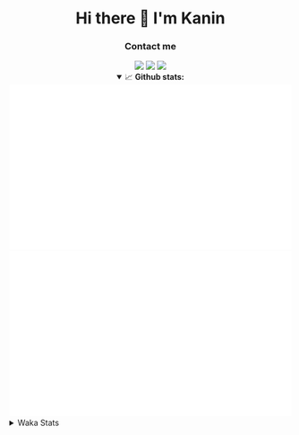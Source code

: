 <div align="center">
 <h1>Hi there 👋 I'm Kanin</h1>
 <h3>Contact me</h3>
 <a href="mailto:im@kanin.dev"><img src="https://img.shields.io/badge/gmail-%23D14836.svg?&style=for-the-badge&logo=gmail&logoColor=white"/></a>
 <a href="https://twitter.com/KaninTwt"><img src="https://img.shields.io/badge/twitter-%231DA1F2.svg?&style=for-the-badge&logo=twitter&logoColor=white"/></a>
 <a href="https://www.linkedin.com/in/KaninDev"><img src="https://img.shields.io/badge/linkedin-%230077B5.svg?&style=for-the-badge&logo=linkedin&logoColor=white"/></a>
<details open>
  <summary>📈 <b>Github stats:</b></summary>
  <img src="https://github.com/Kanin/Kanin/blob/master/scripts/GitHubStats/generated/overview.svg"/>
  <img src="https://github.com/Kanin/Kanin/blob/master/scripts/GitHubStats/generated/languages.svg"/>
</details>
</div>

<details>
 <summary>Waka Stats</summary>

<!--START_SECTION:waka-->
![Code Time](http://img.shields.io/badge/Code%20Time-2%2C279%20hrs%2026%20mins-blue)

![Profile Views](http://img.shields.io/badge/Profile%20Views-0-blue)

![Lines of code](https://img.shields.io/badge/From%20Hello%20World%20I%27ve%20Written-586.5%20thousand%20lines%20of%20code-blue)

**🐱 My GitHub Data** 

> 📦 106.5 kB Used in GitHub's Storage 
 > 
> 🏆 38 Contributions in the Year 2024
 > 
> 🚫 Not Opted to Hire
 > 
> 📜 24 Public Repositories 
 > 
> 🔑 13 Private Repositories 
 > 
**I'm an Early 🐤** 

```text
🌞 Morning                2344 commits        ██████░░░░░░░░░░░░░░░░░░░   25.99 % 
🌆 Daytime                2746 commits        ████████░░░░░░░░░░░░░░░░░   30.44 % 
🌃 Evening                2598 commits        ███████░░░░░░░░░░░░░░░░░░   28.80 % 
🌙 Night                  1332 commits        ████░░░░░░░░░░░░░░░░░░░░░   14.77 % 
```
📅 **I'm Most Productive on Monday** 

```text
Monday                   1746 commits        █████░░░░░░░░░░░░░░░░░░░░   19.36 % 
Tuesday                  1270 commits        ████░░░░░░░░░░░░░░░░░░░░░   14.08 % 
Wednesday                866 commits         ██░░░░░░░░░░░░░░░░░░░░░░░   09.60 % 
Thursday                 1370 commits        ████░░░░░░░░░░░░░░░░░░░░░   15.19 % 
Friday                   1512 commits        ████░░░░░░░░░░░░░░░░░░░░░   16.76 % 
Saturday                 889 commits         ██░░░░░░░░░░░░░░░░░░░░░░░   09.86 % 
Sunday                   1367 commits        ████░░░░░░░░░░░░░░░░░░░░░   15.16 % 
```


📊 **This Week I Spent My Time On** 

```text
🕑︎ Time Zone: America/New_York

💬 Programming Languages: 
HTML                     1 hr 46 mins        █████████████░░░░░░░░░░░░   53.56 % 
Python                   56 mins             ███████░░░░░░░░░░░░░░░░░░   28.54 % 
JavaScript               35 mins             ████░░░░░░░░░░░░░░░░░░░░░   17.84 % 
CSS                      0 secs              ░░░░░░░░░░░░░░░░░░░░░░░░░   00.06 % 

🔥 Editors: 
VS Code                  3 hrs 18 mins       █████████████████████████   100.00 % 

🐱‍💻 Projects: 
APIServer                3 hrs 18 mins       █████████████████████████   100.00 % 

💻 Operating System: 
Windows                  3 hrs 18 mins       █████████████████████████   100.00 % 
```

**I Mostly Code in Python** 

```text
Python                   30 repos            ████████████████░░░░░░░░░   65.22 % 
Java                     4 repos             ██░░░░░░░░░░░░░░░░░░░░░░░   08.70 % 
HTML                     3 repos             ██░░░░░░░░░░░░░░░░░░░░░░░   06.52 % 
TypeScript               2 repos             █░░░░░░░░░░░░░░░░░░░░░░░░   04.35 % 
Kotlin                   2 repos             █░░░░░░░░░░░░░░░░░░░░░░░░   04.35 % 
```



**Timeline**

![Lines of Code chart](https://raw.githubusercontent.com/Kanin/Kanin/master/assets/bar_graph.png)


 Last Updated on 04/02/2024 01:27:19 UTC
<!--END_SECTION:waka-->
</details>
